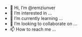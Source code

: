 - 👋 Hi, I’m @remziunver
- 👀 I’m interested in ...
- 🌱 I’m currently learning ...
- 💞️ I’m looking to collaborate on ...
- 📫 How to reach me ...

<!---
remziunver/remziunver is a ✨ special ✨ repository because its `README.md` (this file) appears on your GitHub profile.
You can click the Preview link to take a look at your changes.
--->

